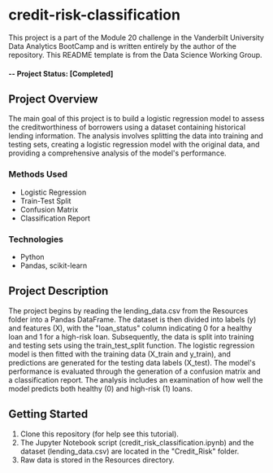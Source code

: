 # credit-risk-classification
This project is a part of the Module 20 challenge in the Vanderbilt University Data Analytics BootCamp and is written entirely by the author of the repository. This README template is from the Data Science Working Group.

#### -- Project Status: [Completed]

## Project Overview
The main goal of this project is to build a logistic regression model to assess the creditworthiness of borrowers using a dataset containing historical lending information. The analysis involves splitting the data into training and testing sets, creating a logistic regression model with the original data, and providing a comprehensive analysis of the model's performance.

### Methods Used
* Logistic Regression
* Train-Test Split
* Confusion Matrix
* Classification Report

### Technologies
* Python
* Pandas, scikit-learn

## Project Description
The project begins by reading the lending_data.csv from the Resources folder into a Pandas DataFrame. The dataset is then divided into labels (y) and features (X), with the "loan_status" column indicating 0 for a healthy loan and 1 for a high-risk loan. Subsequently, the data is split into training and testing sets using the train_test_split function. The logistic regression model is then fitted with the training data (X_train and y_train), and predictions are generated for the testing data labels (X_test). The model's performance is evaluated through the generation of a confusion matrix and a classification report. The analysis includes an examination of how well the model predicts both healthy (0) and high-risk (1) loans.

## Getting Started

1. Clone this repository (for help see this tutorial).
2. The Jupyter Notebook script (credit_risk_classification.ipynb) and the dataset (lending_data.csv) are located in the "Credit_Risk" folder.
3. Raw data is stored in the Resources directory.   
